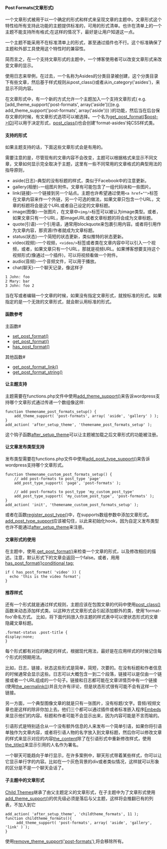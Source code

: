 #### Post Formats(文章形式)
一个文章形式被用于以一个确定的形式和样式来呈现文章的主题中。文章形式这个特性给所有支持此功能的主题提供标准的，可用的形式清单。也许在清单上的一个主题不能支持所有格式;在这样的情况下，最好是让用户知道这一点。

一个主题不能采用不在标准清单上的形式，甚至通过插件也不行。这个标准确保了主题和外部工具使用这个特性时的兼容性。

简而言之，在一个支持文章形式的主题中，一个博客使用者可以改变文章形式来改变文章的显示。

使用日志来举例，在过去，一个名称为Asides的分类目录被创建，这个分类目录下有些文章，然后基于样式规则从post_class()或者从in_category('asides')，来显示不同内容。

在文章形式中，有一个新的方式允许一个主题加入一个支持文章形式(
  e.g. [add_theme_support('post-formats', array('aside'))](e.g. add_theme_support('post-formats', array('aside')))
  )的功能，然后当在后台保存文章的时候，有文章形式选项可以被选择。一个名为[get_post_format($post->ID)](https://developer.wordpress.org/reference/functions/get_post_format/)可以用于决定形式，[post_class()](https://developer.wordpress.org/reference/functions/post_class/)也会创建'format-asides'纯CSS样式类。

#### 支持的形式
如果主题支持的话，下面这些文章形式会是有用的。

需要注意的是，尽管现有的文章内容不会改变，主题可以根据格式来显示不同文章，文章如何显示完全取决于主题，这里有一些不同常用的文章格式的典型用法的指导原则，
- aside(日志)-典型的没有标题的样式，类似于Facebook中的注意更新。
- gallery(相册)-一组图片附件。文章有可能包含了一组代码块和一些图片。
- link(链接)-一个链接到另一个站点。主题也许希望通过使用`<a href="">`标签在文章内容来作一个外链，另一个可选的做法，如果文章只包含一个URL，文章的标题将会是这个URL或者自己设定的文章标题。
- image(图像)-一张图片，在文章中`<img/>`标签可以被认为image类型。或者，如果文章只有一个URL，那imageURL或者文章标题的将会成为文章标题。
- quote(引语)-一个引用语，通常用blockquote来包裹引用内容。或者将引用作为文章内容，那资源/作者就成为文章标题。
- status(状态)-一个简短的状态更新，类似推特的状态更新。
- video(视频)-一个视频，`<video/>`标签或者类在文章内容中可以引入一个视频，或者，如果文章只有一个URL，那就是视频URL。如果博客想要支持这个视频形式(像通过一个插件)，可以将视频看做一个附件。
- audio(音频)-一个音频文件，可以用于播放。
- chat(聊天)-一个聊天记录，像这样子
```
1 John: foo
2 Mary: bar
3 John: foo 2
```

当在写或者编辑一个文章的时候，如果没有指定文章形式，就按标准的形式。如果指定的是一个无效的文章形式，就会默认用标准的形式。

#### 函数参考
主函数#
- [set_post_format()](https://developer.wordpress.org/reference/functions/set_post_format/)
- [get_post_format()](https://developer.wordpress.org/reference/functions/get_post_format/)
- [has_post_format()](https://developer.wordpress.org/reference/functions/has_post_format/)

其他函数#
- [get_post_format_link()](https://developer.wordpress.org/reference/functions/get_post_format_link/)
- [get_post_format_string()](https://developer.wordpress.org/reference/functions/get_post_format_string/)

#### 让主题支持
主题需要在functions.php文件中使用[add_theme_support()](https://developer.wordpress.org/reference/functions/add_theme_support/)来告诉wordpress支持哪个文章形式通过传递一个数组像这样:
```
function themename_post_formats_setup() {
    add_theme_support( 'post-formats', array( 'aside', 'gallery' ) );
}
add_action( 'after_setup_theme', 'themename_post_formats_setup' );
```
这个钩子函数[after_setup_theme](https://developer.wordpress.org/reference/hooks/after_setup_theme/)可以让主题被加载之后文章形式的功能被注册。

#### 让文章发布类型支持
发布类型需要在functions.php文件中使用[add_post_type_support()](https://developer.wordpress.org/reference/functions/add_post_type_support/)来告诉wordpress支持哪个文章形式。
```
function themename_custom_post_formats_setup() {
    // add post-formats to post_type 'page'
    add_post_type_support( 'page', 'post-formats' );

    // add post-formats to post_type 'my_custom_post_type'
    add_post_type_support( 'my_custom_post_type', 'post-formats' );
}
add_action( 'init', 'themename_custom_post_formats_setup' );
```
或者在函数[register_post_type()](https://developer.wordpress.org/reference/functions/register_post_type/)中，在supports数组参数中添加文章形式。
[add_post_type_support](https://developer.wordpress.org/reference/functions/add_post_type_support/)应该被勾住，以此来初始化hook，因为自定义发布类型也许不能通过[after_setup_theme](https://developer.wordpress.org/reference/hooks/after_setup_theme/)来注册。

#### 文章形式的使用
在主题中，使用[ get_post_format()](https://developer.wordpress.org/reference/functions/get_post_format/)来检查一个文章的形式，以及修改相应的描述。注意，默认形式下的文章会返回一个false。或者，用用[has_post_format()](https://developer.wordpress.org/reference/functions/has_post_format/)[conditional tag:](https://developer.wordpress.org/themes/basics/conditional-tags/)
```
if ( has_post_format( 'video' )) {
  echo 'this is the video format';
}
```

#### 推荐样式
还有一个形式就是通过样式规则，主题应该在包围文章的代码中使用[post_class()](https://developer.wordpress.org/reference/functions/post_class/)函数来动态添加样式类。以这种方式文章形式会引起添加额外的类，使用'format-foo'命名方式。
比如，将下面代码放入你主题的样式表中可以使状态形式的文章隐藏文章标题。
```
.format-status .post-title {
display:none;
}
```

每个形式都有对应的确定的样式，根据现代用法，最好是在应用样式的时候记住每个形式的预期用法。

比如，日志，链接，状态这些形式是简单，简短，次要的。在没有标题和作者信息的时候通常会显示这些。日志可以大概包含一到二个段落，链接可以是仅由一个链接或者一个URL组成的一个句子。链接和日志都可能在文章详情页中有一个链接(使用[the_permalink()](https://developer.wordpress.org/reference/functions/the_permalink/))并且允许有评论，但是状态形式很有可能不会有这样一个链接。

另一方面，一个典型图像文章的就是只有一张图片，没有标题/文字。音频/视频文章也是这样的除非你加上去。他们三个都可以通过插件或者标准嵌入程序[Embeds](https://codex.wordpress.org/Embeds)来显示他们的内容。标题和作者可能不会显示出来，因为内容可能是不言而喻的。

引语形式是特别适合从一个没有额外信息的人来发布一个简单引语，如果你将引语单独作为文章内容，或者将引语人物的名字放入到文章标题，然后你可以修改文章的样式来显示对应的内容[the_content](https://developer.wordpress.org/reference/functions/the_content/)除了在引语形式中重新修改样式，使用[the_title()](https://developer.wordpress.org/reference/functions/the_title/)来显示引用的人名作为署名。

一个聊天可能趋向于单行显示，在许多案例中，聊天形式带着某些样式，你可以让它显示单行字的内容。比如在一个灰色背景的div或者类似情况，这样就可以形象的区分是不是一个聊天会话了。

#### 子主题中的文章形式
[Child Themes](https://developer.wordpress.org/themes/advanced-topics/child-themes/)继承了由父主题定义的文章形式，在子主题中为了文章形式使用[add_theme_support()](https://developer.wordpress.org/reference/functions/add_theme_support/)的优先级必须是落后与父主题，这样将会推翻已有的列表，不加入到它
```
add_action( 'after_setup_theme', 'childtheme_formats', 11 );
function childtheme_formats(){
     add_theme_support( 'post-formats', array( 'aside', 'gallery', 'link' ) );
}
```
使用[remove_theme_support('post-formats') ](https://developer.wordpress.org/reference/functions/remove_theme_support/)将会移除所有。

